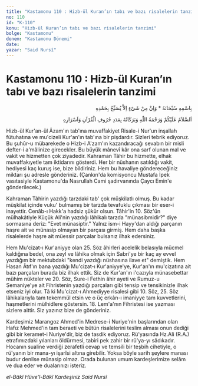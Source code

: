 ```yaml
---
title: "Kastamonu 110 : Hizb-ül Kuran’ın tabı ve bazı risalelerin tanzimi"
no: 110
id: "K-110"
konu: "Hizb-ül Kuran’ın tabı ve bazı risalelerin tanzimi"
bolge: "Kastamonu"
donem: "Kastamonu Dönemi"
date: 
yazar: "Said Nursî"
---
```


# Kastamonu 110 : Hizb-ül Kuran’ın tabı ve bazı risalelerin tanzimi

<p class="arabic" dir="rtl" title="Meal: “Subhân Allah’ın adıyla” * “Hiçbir şey yoktur ki O'nu hamd ile tesbih etmesin” [İsrâ 17:44]">بِاسْمِهِ سُبْحَانَهُ * وَاِنْ مِنْ شَىْءٍ اِلاَّ يُسَبِّحُ بِحَمْدِهِ</p>

<p class="arabic" dir="rtl" title="Meal: “Kur'anın esrarı ve harfleri adedince Allah’ın selâmı, rahmeti ve bereketleri üzerinize olsun.”">اَلسَّلاَمُ عَلَيْكُمْ وَرَحْمَةُ اللّٰهِ وَبَرَكَاتُهُ بِعَدَدِ حُرُوفِ الْقُرْآنِ وَاَسْرَارِهِ</p>

Hizb-ül Kur'an-ül Âzam'ın tab'ına muvaffakiyet Risale-i Nur'un inşallah fütuhatına ve mu'cizeli Kur'an'ın tab'ına bir pişdardır. Sizleri tebrik ediyoruz. Bu şuhûr-u mübarekede o Hizb-i A'zam'ın kazandıracağı sevabın bir misli defter-i a'mâlinize girecekler. Bu büyük mânevî kâr ona sarf olunan mal ve vakit ve hizmetten çok ziyadedir. Kahraman Tâhir bu hizmette, elhak muvaffakıyetle tam iktidarını gösterdi. Her bir nüshanın satıldığı vakit, hediyesi kaç kuruş ise, bize bildiriniz. Hem bu havaliye göndereceğiniz miktarı şu adresle gönderiniz. (Çankırı'da komisyoncu Mustafa İpek vasıtasiyle Kastamonu'da Nasrullah Cami şadırvanında Çaycı Emin'e gönderilecek.)

Kahraman Tâhirin yazdığı tarzdaki tab' çok müşkilatlı olmuş. Bu kadar müşkilat içinde vuku' bulmamış bir tarzda tevafuklu çıkması bir eser-i inayettir. Cenâb-ı Hakk'a hadsiz şükür olsun. Tâhir'in 10. Söz'ün mülhakâtiyle Küçük Ali'nin yazdığı lâhikalı tarzda "münasibmidir?" diye sormasına deriz: "Evet münasiptir." Yalnız ism-i Hayy'dan aldığı parçanın haşre ait ve münasip olmayan bir parçası girmiş. Hem daha başka risalelerde haşre ait müessir parçalar bulsanız ilhak edersiniz.

Hem Mu'cizat-ı Kur'aniyye olan 25. Söz âhirleri acelelik belasıyla mücmel kaldığına bedel, ona zeyl ve lâhika olmak için Sabri'ye bir kaç ay evvel yazdığım bir mektubdaki "kendi yazdığı nüshasına ilave et" demiştik. Hem Hasan Âtıf'ın bana yazdığı Mu'cizat-ı Kur'aniyye'ye, Kur'an'ın mu'cizatına ait bazı parçaları burada biz ilhak ettik. Siz de Kur'an'ın i'cazıyla münasebettar mühim nükteler ve 20. Söz, Sure-i Fethin âhir ayeti ve Rumuz-u Semaniye'ye ait Fihristenin yazdığı parçaları gibi tensip ve tensikinizle ilhak etseniz iyi olur. Tâ ki Mu'cizat-ı Ahmediyye risalesi gibi 10. Söz, 25. Söz lâhikalarıyla tam tekemmül etsin ve o üç erkân-ı imaniyye tam kuvvetlerini, haşmetlerini mülhidlere göstersin. 18. Lem'a'nın Fihristesi ise yazması sizlere aittir. Siz yazınız bize de gönderiniz.

Kardeşimiz Marangoz Ahmed'in Medrese-i Nuriye'nin başlarından olan Hafız Mehmed'in tam beraeti ve bütün risalelerini teslim alması onun dediği gibi bir keramet-i Nuriye'dir, biz de tasdik ediyoruz. Rü'yasında Hz.Ali (R.A.) etrafımızdaki yılanları öldürmesi, tabiri pek zahir bir rü'ya-yı sâdıkadır. Hocanın sualine verdiği zerafetli cevap ve temsili bir teşbih cihetiyle, o rü'yanın bir mana-yı işarîsi altına girebilir. Yoksa böyle sarih şeylere manası budur denilse münasip olmaz. Orada bulunan umum kardeşlerimize selâm ve dua eder ve dualarınızı isteriz.

*el-Bâkî Hüve’l-Bâkî*
*Kardeşiniz*
*Said Nursî*

